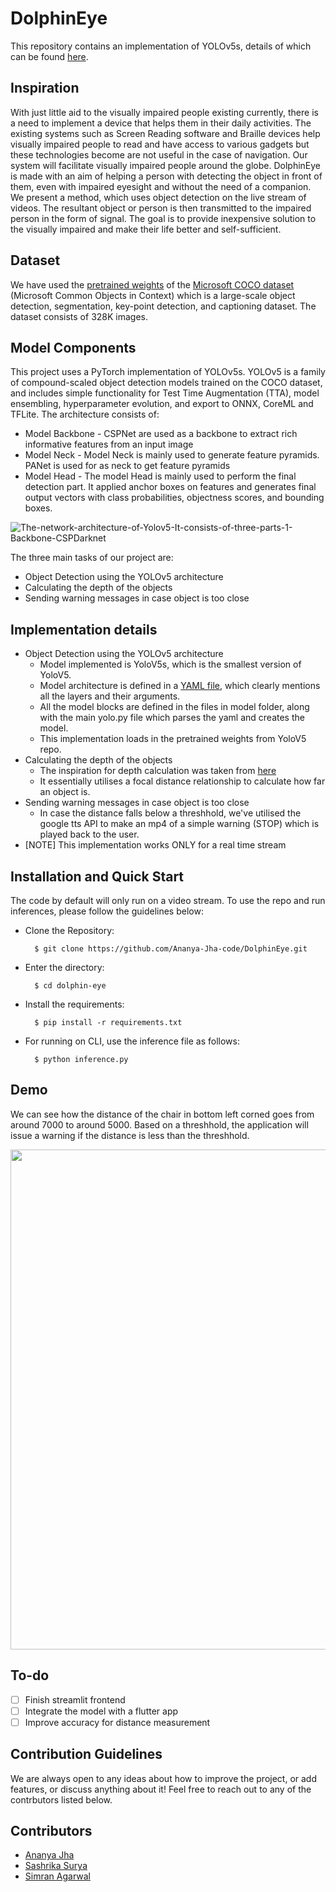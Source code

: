 # DolphinEye

This repository contains an implementation of YOLOv5s, details of which can be found [here](https://github.com/ultralytics/yolov5).

## Inspiration
With just little aid to the visually impaired people existing currently, there is a need to implement a device that helps them in their daily activities. The existing systems such as Screen Reading software and Braille devices help visually impaired people to read and have access to various gadgets but these technologies become are not useful in the case of navigation. Our system will facilitate visually impaired people around the globe. DolphinEye is made with an aim of helping a person with detecting the object in front of them, even with impaired eyesight and without the need of a companion. We present a method, which uses object detection on the live stream of videos. The resultant object or person is then transmitted to the impaired person in the form of signal. The goal is to provide inexpensive solution to the visually impaired and make their life better and self-sufficient.

## Dataset
We have used the [pretrained weights](https://github.com/ultralytics/yolov5) of the [Microsoft COCO dataset](https://cocodataset.org/) (Microsoft Common Objects in Context)  which is a large-scale object detection, segmentation, key-point detection, and captioning dataset. The dataset consists of 328K images.

## Model Components
This project uses a PyTorch implementation of YOLOv5s. YOLOv5 is a family of compound-scaled object detection models trained on the COCO dataset, and includes simple functionality for Test Time Augmentation (TTA), model ensembling, hyperparameter evolution, and export to ONNX, CoreML and TFLite. 
The architecture consists of:
- Model Backbone - CSPNet are used as a backbone to extract rich informative features from an input image
- Model Neck - Model Neck is mainly used to generate feature pyramids. PANet is used for as neck to get feature pyramids
- Model Head - The model Head is mainly used to perform the final detection part. It applied anchor boxes on features and generates final output  vectors with class probabilities, objectness scores, and bounding boxes.

![The-network-architecture-of-Yolov5-It-consists-of-three-parts-1-Backbone-CSPDarknet](https://user-images.githubusercontent.com/72155378/134271959-55ad63a4-ef1a-40fc-9c04-9e2369e19aa3.jpg)

The three main tasks of our project are:
- Object Detection using the YOLOv5 architecture
- Calculating the depth of the objects
- Sending warning messages in case object is too close

## Implementation details
- Object Detection using the YOLOv5 architecture
   - Model implemented is YoloV5s, which is the smallest version of YoloV5. 
   - Model architecture is defined in a [YAML file](models/yolov5s.yaml), which clearly mentions all the layers and their arguments. 
   - All the model blocks are defined in the files in model folder, along with the main yolo.py file which parses the yaml and creates the model.
   - This implementation loads in the pretrained weights from YoloV5 repo.
- Calculating the depth of the objects
   - The inspiration for depth calculation was taken from [here](https://ieeexplore.ieee.org/document/9234074)
   - It essentially utilises a focal distance relationship to calculate how far an object is.
- Sending warning messages in case object is too close
   - In case the distance falls below a threshhold, we've utilised the google tts API to make an mp4 of a simple warning (STOP) which is played back to the user. 
- [NOTE] This implementation works ONLY for a real time stream
 
## Installation and Quick Start
The code by default will only run on a video stream.
To use the repo and run inferences, please follow the guidelines below:

- Clone the Repository: 

        $ git clone https://github.com/Ananya-Jha-code/DolphinEye.git
        
- Enter the directory: 

        $ cd dolphin-eye
        
- Install the requirements:

        $ pip install -r requirements.txt

- For running on CLI, use the inference file as follows:

        $ python inference.py
        

## Demo
We can see how the distance of the chair in bottom left corned goes from around 7000 to around 5000. Based on a threshhold, the application will issue a warning if the distance is less than the threshhold.

<img src="misc/demo.gif" width="800">

## To-do
- [ ] Finish streamlit frontend
- [ ] Integrate the model with a flutter app
- [ ] Improve accuracy for distance measurement

## Contribution Guidelines
We are always open to any ideas about how to improve the project, or add features, or discuss anything about it! Feel free to reach out to any of the contrbutors listed below.

## Contributors 
- [Ananya Jha](https://github.com/Ananya-Jha-code)
- [Sashrika Surya](https://github.com/sashrika15)
- [Simran Agarwal](https://github.com/simran29aw)

